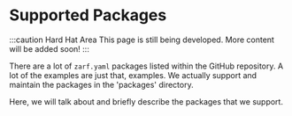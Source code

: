 # Supported Packages

:::caution Hard Hat Area
This page is still being developed. More content will be added soon!
:::

<!-- Packages that Defense Unicorns support and maintain -->

There are a lot of `zarf.yaml` packages listed within the GitHub repository. A lot of the examples are just that, examples. We actually support and maintain the packages in the 'packages' directory.

Here, we will talk about and briefly describe the packages that we support.
